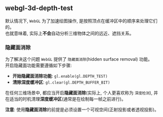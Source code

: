 ## webgl-3d-depth-test
默认情况下, `WebGL` 为了加速绘图操作, 是按照顶点在缓冲区中的顺序来处理它们的。  
也就意味着, 实际上**不会**自动分析三维物体之间的远近、遮挡关系。

### 隐藏面消除
为了解决这个问题 `WebGL` 提供了 `隐藏面消除`(hidden surface removal) 功能。  
开启隐藏面功能需要遵循如下步骤:
- **开始隐藏面消除功能**: `gl.enable(gl.DEPTH_TEST)`
- **清除深度缓冲区**: `gl.clear(gl.DEPTH_BUFFER_BIT)`

在任何三维场景中, 都应当开启**隐藏面消除**(实际上, 个人更喜欢称为 `深度检测`), 并在适当的时机清理**深度缓冲区**(通常是在绘制每一帧之前进行)。

**注意**: 使用**隐藏面消除**的前提是必须设置一个可视空间(正射投影或者透视投影)。